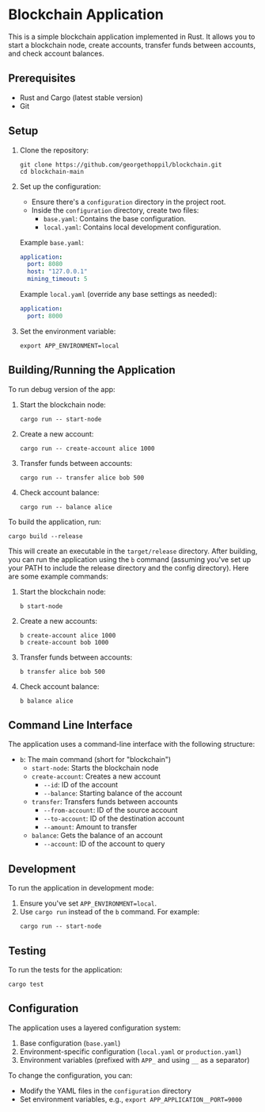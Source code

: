 # Blockchain Application

This is a simple blockchain application implemented in Rust. It allows you to start a blockchain node, create accounts, transfer funds between accounts, and check account balances.

## Prerequisites

- Rust and Cargo (latest stable version)
- Git

## Setup

1. Clone the repository:

   ```
   git clone https://github.com/georgethoppil/blockchain.git
   cd blockchain-main
   ```

2. Set up the configuration:

   - Ensure there's a `configuration` directory in the project root.
   - Inside the `configuration` directory, create two files:
     - `base.yaml`: Contains the base configuration.
     - `local.yaml`: Contains local development configuration.

   Example `base.yaml`:

   ```yaml
   application:
     port: 8080
     host: "127.0.0.1"
     mining_timeout: 5
   ```

   Example `local.yaml` (override any base settings as needed):

   ```yaml
   application:
     port: 8000
   ```

3. Set the environment variable:
   ```
   export APP_ENVIRONMENT=local
   ```

## Building/Running the Application

To run debug version of the app:

1. Start the blockchain node:

   ```
   cargo run -- start-node
   ```

2. Create a new account:

   ```
   cargo run -- create-account alice 1000
   ```

3. Transfer funds between accounts:

   ```
   cargo run -- transfer alice bob 500
   ```

4. Check account balance:
   ```
   cargo run -- balance alice
   ```

To build the application, run:

```
cargo build --release
```

This will create an executable in the `target/release` directory.
After building, you can run the application using the `b` command (assuming you've set up your PATH to include the release directory and the config directory). Here are some example commands:

1. Start the blockchain node:

   ```
   b start-node
   ```

2. Create a new accounts:

   ```
   b create-account alice 1000
   b create-account bob 1000
   ```

3. Transfer funds between accounts:

   ```
   b transfer alice bob 500
   ```

4. Check account balance:
   ```
   b balance alice
   ```

## Command Line Interface

The application uses a command-line interface with the following structure:

- `b`: The main command (short for "blockchain")
  - `start-node`: Starts the blockchain node
  - `create-account`: Creates a new account
    - `--id`: ID of the account
    - `--balance`: Starting balance of the account
  - `transfer`: Transfers funds between accounts
    - `--from-account`: ID of the source account
    - `--to-account`: ID of the destination account
    - `--amount`: Amount to transfer
  - `balance`: Gets the balance of an account
    - `--account`: ID of the account to query

## Development

To run the application in development mode:

1. Ensure you've set `APP_ENVIRONMENT=local`.
2. Use `cargo run` instead of the `b` command. For example:
   ```
   cargo run -- start-node
   ```

## Testing

To run the tests for the application:

```
cargo test
```

## Configuration

The application uses a layered configuration system:

1. Base configuration (`base.yaml`)
2. Environment-specific configuration (`local.yaml` or `production.yaml`)
3. Environment variables (prefixed with `APP_` and using `__` as a separator)

To change the configuration, you can:

- Modify the YAML files in the `configuration` directory
- Set environment variables, e.g., `export APP_APPLICATION__PORT=9000`
